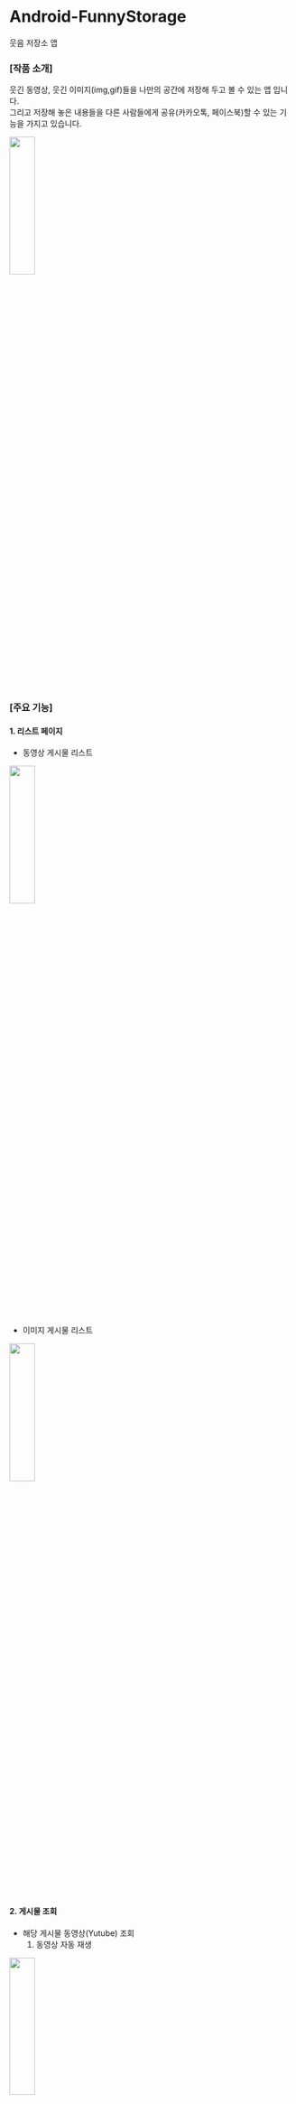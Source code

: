 # Android-FunnyStorage
웃음 저장소 앱

### [작품 소개]
웃긴 동영상, 웃긴 이미지(img,gif)들을 나만의 공간에 저장해 두고 볼 수 있는 앱 입니다. <br/>
그리고 저장해 놓은 내용들을 다른 사람들에게 공유(카카오톡, 페이스북)할 수 있는 기능을 가지고 있습니다. 

<img width="30%" height="25%" src="https://user-images.githubusercontent.com/44920792/123039931-dfe6e500-d42d-11eb-9cd4-4ac4c26e7646.png"></img>

### [주요 기능]

#### 1. 리스트 페이지
- 동영상 게시물 리스트

<img width="30%" height="25%" src="https://user-images.githubusercontent.com/44920792/123039934-e07f7b80-d42d-11eb-9e39-e8d42ad3eaaa.png"></img>
 
- 이미지 게시물 리스트

<img width="30%" height="25%" src="https://user-images.githubusercontent.com/44920792/123039945-e4ab9900-d42d-11eb-81f2-9ee17d076a4f.png"></img>

#### 2. 게시물 조회
- 해당 게시물 동영상(Yutube) 조회
  1. 동영상 자동 재생

<img width="30%" height="25%" src="https://user-images.githubusercontent.com/44920792/123039938-e2493f00-d42d-11eb-8253-3663d47fc09d.png"></img>

- 해당 게시물 이미지 조회
 
<img width="30%" height="25%" src="https://user-images.githubusercontent.com/44920792/123039943-e4130280-d42d-11eb-917b-e4eb33208b04.png"></img>

- 카카오톡 공유(Kakao API)

<img width="30%" height="25%" src="https://user-images.githubusercontent.com/44920792/123039948-e5dcc600-d42d-11eb-9b4c-1a1ca2f94745.png"></img>

- 페이스북 공유(Facebook API)

<img width="30%" height="25%" src="https://user-images.githubusercontent.com/44920792/123039949-e6755c80-d42d-11eb-82e3-f648799862c0.png"></img>

#### 3. 게시글 작성
- 동영상(url)으로 게시물 만들기 <br/>
- 이미지(url)로 게시물 만들기 <br/>

<img width="30%" height="25%" src="https://user-images.githubusercontent.com/44920792/123039946-e5442f80-d42d-11eb-956d-915f274079bb.png"></img>

<br/>

#### 4. 그 외 기능
- 문의하기

<img width="30%" height="25%" src="https://user-images.githubusercontent.com/44920792/123039941-e37a6c00-d42d-11eb-8ce6-a252b8258685.png"></img>

- 스플래시 화면

